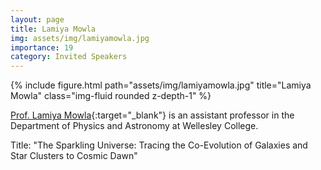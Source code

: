 ```yaml
---
layout: page
title: Lamiya Mowla
img: assets/img/lamiyamowla.jpg
importance: 19
category: Invited Speakers
---
```


<div class="row">
    <div class="col-sm mt-3 mt-md-0">
        {% include figure.html path="assets/img/lamiyamowla.jpg" title="Lamiya Mowla" class="img-fluid rounded z-depth-1" %}
    </div>
</div>

[Prof. Lamiya Mowla](https://www.lamiyamowla.com){:target="_blank"} is an assistant professor in the Department of Physics and Astronomy at Wellesley College.

Title: "The Sparkling Universe: Tracing the Co-Evolution of Galaxies and Star Clusters to Cosmic Dawn"